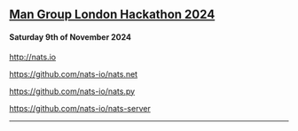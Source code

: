 ## [Man Group London Hackathon 2024](https://www.man.com/london-hackathon-2024)
#### Saturday 9th of November 2024

http://nats.io

https://github.com/nats-io/nats.net

https://github.com/nats-io/nats.py

https://github.com/nats-io/nats-server




---
<!--

| [notes](https://github.com/mtmk/notes)
| [natsbench](https://github.com/mtmk/natsbench)
|

| [NATS.IO](https://nats.io/)
| [Beta docs](https://beta-docs.nats.io/)
| [NET V2](https://github.com/nats-io/nats.net.v2)
| [NET V1](https://github.com/nats-io/nats.net)
| [AlterNats](https://github.com/Cysharp/AlterNats)
| [GitHub](https://github.com/nats-io)
| [Cli](https://github.com/nats-io/natscli)
|

| [.NET Runtime](https://github.com/dotnet/runtime)
| [build-lib](https://github.com/dotnet/runtime/blob/main/docs/workflow/building/libraries/README.md)
| [docs](https://github.com/dotnet/runtime/blob/main/docs/README.md)
| [dev](https://github.com/dotnet/runtime/blob/main/docs/workflow/README.md)
| [clr](https://github.com/dotnet/runtime/blob/main/docs/workflow/debugging/coreclr/debugging-runtime.md)
| 

| [ASP.NET Core](https://github.com/dotnet/aspnetcore)
| [dev](https://github.com/dotnet/aspnetcore/blob/main/docs/BuildFromSource.md)
|

| [Roslyn](https://github.com/dotnet/roslyn)
|

**mtmk/mtmk** is a ✨ _special_ ✨ repository because its `README.md` (this file) appears on your GitHub profile.

Here are some ideas to get you started:

- 🔭 I’m currently working on ...
- 🌱 I’m currently learning ...
- 👯 I’m looking to collaborate on ...
- 🤔 I’m looking for help with ...
- 💬 Ask me about ...
- 📫 How to reach me: ...
- 😄 Pronouns: ...
- ⚡ Fun fact: ...
-->
